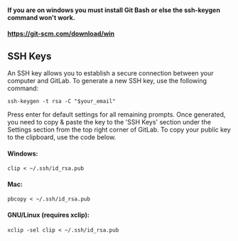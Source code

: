 #### If you are on windows you must install Git Bash or else the ssh-keygen command won't work.
#### https://git-scm.com/download/win

## SSH Keys

An SSH key allows you to establish a secure connection between your computer and GitLab. To generate a new SSH key, use the following command:
```
ssh-keygen -t rsa -C "$your_email"
```

Press enter for default settings for all remaining prompts. Once generated, you need to copy & paste the key to the 'SSH Keys' section under the Settings section from the top right corner of GitLab. To copy your public key to the clipboard, use the code below.

#### Windows:
```
clip < ~/.ssh/id_rsa.pub
```

#### Mac:
```
pbcopy < ~/.ssh/id_rsa.pub
```

#### GNU/Linux (requires xclip):
```
xclip -sel clip < ~/.ssh/id_rsa.pub
```